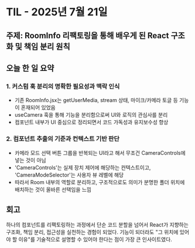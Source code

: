 # TIL - 2025년 7월 21일

## 주제: RoomInfo 리팩토링을 통해 배우게 된 React 구조화 및 책임 분리 원칙

## 오늘 한 일 요약

### 1. 커스텀 훅 분리의 명확한 필요성과 맥락 인식

- 기존 RoomInfo.jsx는 getUserMedia, stream 상태, 마이크/카메라 토글 등 기능이 혼재되어 있었음
- useCamera 훅을 통해 기능을 분리함으로써 UI와 로직의 관심사를 분리
- 컴포넌트 내부가 UI 중심으로 정리되면서 코드 가독성과 유지보수성 향상

### 2. 컴포넌트 추출의 기준과 컨텍스트 기반 판단

- 카메라 모드 선택 버튼 그룹을 반복되는 UI라고 해서 무조건 CameraControls에 넣는 것이 아님
- 'CameraControls'는 실제 장치 제어에 해당하는 컨텍스트이고, 'CameraModeSelector'는 사용자 뷰 레벨에 해당
- 따라서 Room 내부의 역할로 분리하고, 구조적으로도 의미가 분명한 폴더 위치에 배치하는 것이 올바른 선택임을 느낌

## 회고

하나의 컴포넌트를 리팩토링하는 과정에서 단순 코드 분할을 넘어서
React가 지향하는 구조화, 책임 분리, 접근성을 실천하는 경험이 되었다.
기능이 되더라도 "그 위치에 있어야 할 이유"를 기술적으로 설명할 수 있어야 한다는 점이 가장 큰 인사이트였다.
